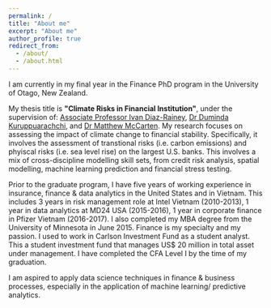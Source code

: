 ```yaml
---
permalink: /
title: "About me"
excerpt: "About me"
author_profile: true
redirect_from: 
  - /about/
  - /about.html
---
```


I am currently in my final year in the Finance PhD program in the University of Otago, New Zealand. 

My thesis title is **"Climate Risks in Financial Institution"**, under the supervision of: [Associate Professor Ivan Diaz-Rainey](https://www.otago.ac.nz/accountancyfinance/staff/otago032953.html), [Dr Duminda Kuruppuarachchi](https://www.otago.ac.nz/accountancyfinance/staff/otago032953.html), and [Dr Matthew McCarten](https://www.otago.ac.nz/accountancyfinance/staff/otago032953.html). My research focuses on assessing the impact of climate change to financial stability. Specifically, it involves the assessment of transtional risks (i.e. carbon emissions) and phyiscal risks (i.e. sea level rise) on the largest U.S. banks. This involves a mix of cross-discipline modelling skill sets, from credit risk analysis, spatial modelling,  machine learning prediction and financial stress testing. 

Prior to the graduate program, I have five years of working experience in insurance, finance & data analytics in the United States and in Vietnam. This includes 3 years in risk management role at Intel Vietnam (2010-2013), 1 year in data analytics at MD24 USA (2015-2016), 1 year in corporate finance in Pfizer Vietnam (2016-2017). I also completed my MBA degree from the University of Minnesota in June 2015. Finance is my specialty and my passion. I used to work in Carlson Investment Fund as a student analyst. This a student investment fund that manages US$ 20 million in total asset under management. I have completed the CFA Level I by the time of my graduation.  

I am aspired to apply data science techniques in finance & business processes, especially in the application of machine learning/ predictive analytics.  



